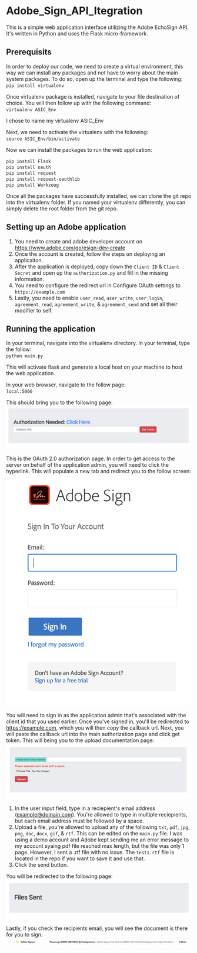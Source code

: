 # Adobe_Sign_API_Itegration
This is a simple web application interface utilizing the Adobe EchoSign API. It's written in Python and uses the Flask micro-framework.

## Prerequisits
In order to deploy our code, we need to create a virtual environment, this way we can install any packages and not have to worry about the main system packages. To do so, open up the terminal and type the following:   
`pip install virtualenv`

Once virtualenv package is installed, navigate to your file destination of choice. You will then follow up with the following command:   
`virtualenv ASIC_Env`

I chose to name my virtualenv ASIC_Env

Next, we need to activate the virtualenv with the following:   
`source ASIC_Env/bin/activate`

Now we can install the packages to run the web application:   
```
pip install Flask
pip install oauth
pip install request
pip install request-oauthlib
pip install Werkzeug
```

Once all the packages have successfully installed, we can clone the git repo into the virtualenv folder. If you named your virtualenv differently, you can simply delete the root folder from the git repo.

## Setting up an Adobe application
1. You need to create and adobe developer account on https://www.adobe.com/go/esign-dev-create
2. Once the account is created, follow the steps on deploying an applicaiton.
3. After the application is deployed, copy down the `Client ID` & `Client Secret` and open up the `authorization.py` and fill in the missing information.
4. You need to configure the redirect url in Configure OAuth settings to `https://example.com`
5. Lastly, you need to enable `user_read`, `user_write`, `user_login`, `agreement_read`, `agreement_write`, & `agreement_send` and set all their modifier to self.

## Running the application
In your terminal, navigate into the virtualenv directory. In your terminal, type the follow:   
`python main.py`

This will activate flask and generate a local host on your machine to host the web application.

In your web browser, navigate to the follow page:   
`local:5000`

This should bring you to the following page:
![Alt text](https://github.com/NathanNguyen345/Adobe_Sign_API_Itegration/blob/master/ASIC_Env/images/1_oauth.png)

This is the OAuth 2.0 authorization page. In order to get access to the server on behalf of the application admin, you will need to click the hyperlink. This will populate a new tab and redirect you to the follow screen:
![Alt text](https://github.com/NathanNguyen345/Adobe_Sign_API_Itegration/blob/master/ASIC_Env/images/2_verify.png)

You will need to sign in as the application admin that's associated with the client id that you used earlier. Once you've signed in, you'll be redirected to https://example.com, which you will then copy the callback url. Next, you will paste the callback url into the main authorization page and click get token. This will being you to the upload documentation page:
![Alt text](https://github.com/NathanNguyen345/Adobe_Sign_API_Itegration/blob/master/ASIC_Env/images/3_upload.png)

1. In the user input field, type in a reciepient's email address (example@domain.com). You're allowed to type in multiple reciepients, but each email address must be followed by a space.
2. Upload a file, you're allowed to upload any of the following `txt`, `pdf`, `jpg`, `png`, `doc`, `docx`, `gif`, & `rtf`. This can be edited on the `main.py` file. I was using a demo account and Adobe kept sending me an error message to my account syaing pdf file reached max length, but the file was only 1 page. However, I sent a .rtf file with no issue. The `test1.rtf` file is located in the repo if you want to save it and use that.
3. Click the send button.

You will be redirected to the following page:
![Alt text](https://github.com/NathanNguyen345/Adobe_Sign_API_Itegration/blob/master/ASIC_Env/images/4_send_file.png)

Lastly, if you check the recipients email, you will see the document is there for you to sign.
![Alt text](https://github.com/NathanNguyen345/Adobe_Sign_API_Itegration/blob/master/ASIC_Env/images/5_email.png)
